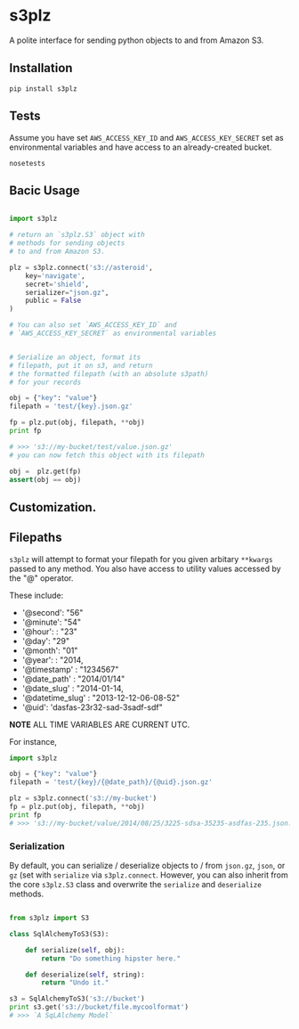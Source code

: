 # s3plz 

A polite interface for sending python objects to and from Amazon S3.

## Installation

```
pip install s3plz
```

## Tests

Assume you have set `AWS_ACCESS_KEY_ID` and 
`AWS_ACCESS_KEY_SECRET` set as environmental variables and have access to an already-created 
bucket.

```
nosetests
```

## Bacic Usage

```python

import s3plz

# return an `s3plz.S3` object with 
# methods for sending objects
# to and from Amazon S3.

plz = s3plz.connect('s3://asteroid', 
	key='navigate',
	secret='shield',
	serializer="json.gz",
	public = False
)

# You can also set `AWS_ACCESS_KEY_ID` and 
# `AWS_ACCESS_KEY_SECRET` as environmental variables


# Serialize an object, format its
# filepath, put it on s3, and return
# the formatted filepath (with an absolute s3path) 
# for your records

obj = {"key": "value"}
filepath = 'test/{key}.json.gz'

fp = plz.put(obj, filepath, **obj)
print fp

# >>> 's3://my-bucket/test/value.json.gz'
# you can now fetch this object with its filepath

obj =  plz.get(fp)
assert(obj == obj)

```

## Customization.

## Filepaths

`s3plz` will attempt to format your filepath
for you given arbitary `**kwargs` passed to 
any method. You also have access to utility values 
accessed by the "@" operator.

These include:

- '@second': "56"
- '@minute': "54"
- '@hour': : "23"
- '@day': "29"
- '@month': "01"
- '@year': : "2014,
- '@timestamp' : "1234567"
- '@date_path' : "2014/01/14"
- '@date_slug' : "2014-01-14,
- '@datetime_slug' : "2013-12-12-06-08-52"
- '@uid': 'dasfas-23r32-sad-3sadf-sdf"

**NOTE** ALL TIME VARIABLES ARE CURRENT UTC.

For instance,

``` python 
import s3plz

obj = {"key": "value"}
filepath = 'test/{key}/{@date_path}/{@uid}.json.gz'

plz = s3plz.connect('s3://my-bucket')
fp = plz.put(obj, filepath, **obj)
print fp 
# >>> 's3://my-bucket/value/2014/08/25/3225-sdsa-35235-asdfas-235.json.gz'

```



### Serialization

By default, you can serialize / deserialize objects to / from `json.gz`, 
`json`, or `gz` (set with `serialize` via `s3plz.connect`. However, you can also inherit from the core `s3plz.S3` class and overwrite the `serialize` and `deserialize` methods.

```python

from s3plz import S3

class SqlAlchemyToS3(S3):

	def serialize(self, obj):
		return "Do something hipster here."

	def deserialize(self, string):
		return "Undo it."

s3 = SqlAlchemyToS3('s3://bucket')
print s3.get('s3://bucket/file.mycoolformat')
# >>> `A SqLAlchemy Model`
```
